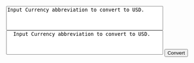 <style>
textarea {
  resize: none;
}
</style>
</head>
<body>
<textarea id="w3review" name="w3review" rows="4" cols="50">
Input Currency abbreviation to convert to USD.
</textarea>
<textarea id="w3review" name="w3review" rows="4" cols="50">
  Input Currency abbreviation to convert to USD.
</textarea>
<button id="convert-button">Convert</button>